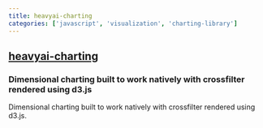 ```yaml
---
title: heavyai-charting
categories: ['javascript', 'visualization', 'charting-library']
---
```

## [heavyai-charting](https://github.com/heavyai/heavyai-charting)

### Dimensional charting built to work natively with crossfilter rendered using d3.js


Dimensional charting built to work natively with crossfilter rendered using d3.js.

